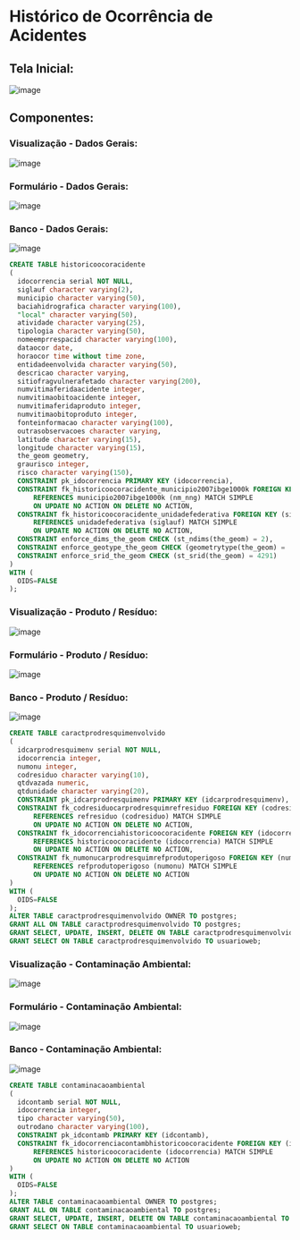 # Histórico de Ocorrência de Acidentes


## Tela Inicial:
![image](img/03_inicio.png)

## Componentes:

### Visualização - Dados Gerais:

![image](img/03_dados_gerais_list.png)


### Formulário - Dados Gerais:
![image](img/03_historico_form.png)


### Banco - Dados Gerais:
![image](img/03_dados_gerais_tab.png)

```sql
CREATE TABLE historicoocoracidente
(
  idocorrencia serial NOT NULL,
  siglauf character varying(2),
  municipio character varying(50),
  baciahidrografica character varying(100),
  "local" character varying(50),
  atividade character varying(25),
  tipologia character varying(50),
  nomeemprrespacid character varying(100),
  dataocor date,
  horaocor time without time zone,
  entidadeenvolvida character varying(50),
  descricao character varying,
  sitiofragvulnerafetado character varying(200),
  numvitimaferidaacidente integer,
  numvitimaobitoacidente integer,
  numvitimaferidaproduto integer,
  numvitimaobitoproduto integer,
  fonteinformacao character varying(100),
  outrasobservacoes character varying,
  latitude character varying(15),
  longitude character varying(15),
  the_geom geometry,
  graurisco integer,
  risco character varying(150),
  CONSTRAINT pk_idocorrencia PRIMARY KEY (idocorrencia),
  CONSTRAINT fk_historicoocoracidente_municipio2007ibge1000k FOREIGN KEY (municipio)
      REFERENCES municipio2007ibge1000k (nm_nng) MATCH SIMPLE
      ON UPDATE NO ACTION ON DELETE NO ACTION,
  CONSTRAINT fk_historicoocoracidente_unidadefederativa FOREIGN KEY (siglauf)
      REFERENCES unidadefederativa (siglauf) MATCH SIMPLE
      ON UPDATE NO ACTION ON DELETE NO ACTION,
  CONSTRAINT enforce_dims_the_geom CHECK (st_ndims(the_geom) = 2),
  CONSTRAINT enforce_geotype_the_geom CHECK (geometrytype(the_geom) = 'POINT'::text OR the_geom IS NULL),
  CONSTRAINT enforce_srid_the_geom CHECK (st_srid(the_geom) = 4291)
)
WITH (
  OIDS=FALSE
);
```

### Visualização - Produto / Resíduo:

![image](img/03_residuo_list.png)


### Formulário - Produto / Resíduo:

![image](img/03_residuo_form.png)


### Banco - Produto / Resíduo:

![image](img/03_produto_tb.png)

```sql
CREATE TABLE caractprodresquimenvolvido
(
  idcarprodresquimenv serial NOT NULL,
  idocorrencia integer,
  numonu integer,
  codresiduo character varying(10),
  qtdvazada numeric,
  qtdunidade character varying(20),
  CONSTRAINT pk_idcarprodresquimenv PRIMARY KEY (idcarprodresquimenv),
  CONSTRAINT fk_codresiduocarprodresquimrefresiduo FOREIGN KEY (codresiduo)
      REFERENCES refresiduo (codresiduo) MATCH SIMPLE
      ON UPDATE NO ACTION ON DELETE NO ACTION,
  CONSTRAINT fk_idocorrenciahistoricoocoracidente FOREIGN KEY (idocorrencia)
      REFERENCES historicoocoracidente (idocorrencia) MATCH SIMPLE
      ON UPDATE NO ACTION ON DELETE NO ACTION,
  CONSTRAINT fk_numonucarprodresquimrefprodutoperigoso FOREIGN KEY (numonu)
      REFERENCES refprodutoperigoso (numonu) MATCH SIMPLE
      ON UPDATE NO ACTION ON DELETE NO ACTION
)
WITH (
  OIDS=FALSE
);
ALTER TABLE caractprodresquimenvolvido OWNER TO postgres;
GRANT ALL ON TABLE caractprodresquimenvolvido TO postgres;
GRANT SELECT, UPDATE, INSERT, DELETE ON TABLE caractprodresquimenvolvido TO "usuarioEditor";
GRANT SELECT ON TABLE caractprodresquimenvolvido TO usuarioweb;
```

### Visualização - Contaminação Ambiental:

![image](img/03_contaminacao_list.png)


### Formulário - Contaminação Ambiental:

![image](img/03_residuo_form.png)

### Banco - Contaminação Ambiental:

![image](img/03_contaminacao_tab.png)

```sql
CREATE TABLE contaminacaoambiental
(
  idcontamb serial NOT NULL,
  idocorrencia integer,
  tipo character varying(50),
  outrodano character varying(100),
  CONSTRAINT pk_idcontamb PRIMARY KEY (idcontamb),
  CONSTRAINT fk_idocorrenciacontambhistoricoocoracidente FOREIGN KEY (idocorrencia)
      REFERENCES historicoocoracidente (idocorrencia) MATCH SIMPLE
      ON UPDATE NO ACTION ON DELETE NO ACTION
)
WITH (
  OIDS=FALSE
);
ALTER TABLE contaminacaoambiental OWNER TO postgres;
GRANT ALL ON TABLE contaminacaoambiental TO postgres;
GRANT SELECT, UPDATE, INSERT, DELETE ON TABLE contaminacaoambiental TO "usuarioEditor";
GRANT SELECT ON TABLE contaminacaoambiental TO usuarioweb;
```




